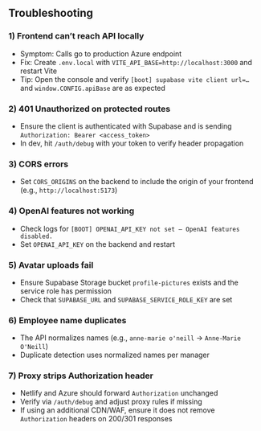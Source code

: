 ## Troubleshooting

### 1) Frontend can’t reach API locally
- Symptom: Calls go to production Azure endpoint
- Fix: Create `.env.local` with `VITE_API_BASE=http://localhost:3000` and restart Vite
- Tip: Open the console and verify `[boot] supabase vite client url=…` and `window.CONFIG.apiBase` are as expected

### 2) 401 Unauthorized on protected routes
- Ensure the client is authenticated with Supabase and is sending `Authorization: Bearer <access_token>`
- In dev, hit `/auth/debug` with your token to verify header propagation

### 3) CORS errors
- Set `CORS_ORIGINS` on the backend to include the origin of your frontend (e.g., `http://localhost:5173`)

### 4) OpenAI features not working
- Check logs for `[BOOT] OPENAI_API_KEY not set – OpenAI features disabled.`
- Set `OPENAI_API_KEY` on the backend and restart

### 5) Avatar uploads fail
- Ensure Supabase Storage bucket `profile-pictures` exists and the service role has permission
- Check that `SUPABASE_URL` and `SUPABASE_SERVICE_ROLE_KEY` are set

### 6) Employee name duplicates
- The API normalizes names (e.g., `anne-marie o'neill` → `Anne-Marie O'Neill`)
- Duplicate detection uses normalized names per manager

### 7) Proxy strips Authorization header
- Netlify and Azure should forward `Authorization` unchanged
- Verify via `/auth/debug` and adjust proxy rules if missing
- If using an additional CDN/WAF, ensure it does not remove `Authorization` headers on 200/301 responses



